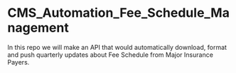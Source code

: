 # CMS_Automation_Fee_Schedule_Management
In this repo we will make an API that would automatically download, format and push quarterly updates about Fee Schedule from Major Insurance Payers.
